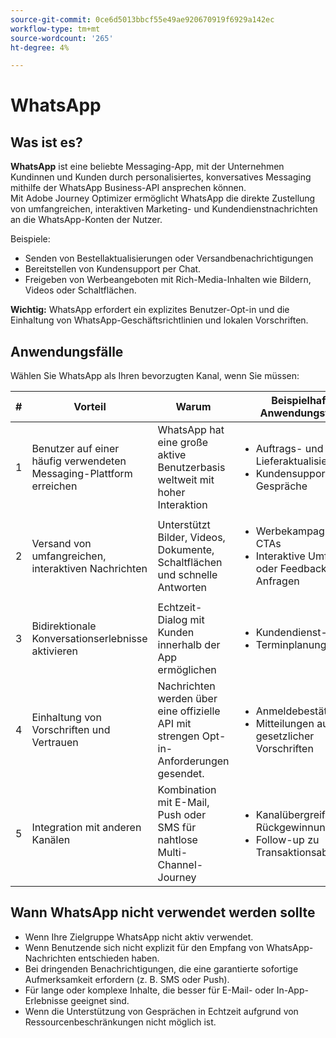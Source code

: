```yaml
---
source-git-commit: 0ce6d5013bbcf55e49ae920670919f6929a142ec
workflow-type: tm+mt
source-wordcount: '265'
ht-degree: 4%

---
```

# WhatsApp

## Was ist es?

**WhatsApp** ist eine beliebte Messaging-App, mit der Unternehmen Kundinnen und Kunden durch personalisiertes, konversatives Messaging mithilfe der WhatsApp Business-API ansprechen können.\
Mit Adobe Journey Optimizer ermöglicht WhatsApp die direkte Zustellung von umfangreichen, interaktiven Marketing- und Kundendienstnachrichten an die WhatsApp-Konten der Nutzer.

Beispiele:

* Senden von Bestellaktualisierungen oder Versandbenachrichtigungen
* Bereitstellen von Kundensupport per Chat.
* Freigeben von Werbeangeboten mit Rich-Media-Inhalten wie Bildern, Videos oder Schaltflächen.

**Wichtig:** WhatsApp erfordert ein explizites Benutzer-Opt-in und die Einhaltung von WhatsApp-Geschäftsrichtlinien und lokalen Vorschriften.

## Anwendungsfälle

Wählen Sie WhatsApp als Ihren bevorzugten Kanal, wenn Sie müssen:

| # | Vorteil | Warum | Beispielhafte Anwendungsfälle |
|---|---------|-----|-------------------|
| 1 | Benutzer auf einer häufig verwendeten Messaging-Plattform erreichen | WhatsApp hat eine große aktive Benutzerbasis weltweit mit hoher Interaktion | <ul><li>Auftrags- und Lieferaktualisierungen</li><li>Kundensupport-Gespräche</li></ul> |
| 2 | Versand von umfangreichen, interaktiven Nachrichten | Unterstützt Bilder, Videos, Dokumente, Schaltflächen und schnelle Antworten | <ul><li>Werbekampagnen mit CTAs</li><li>Interaktive Umfragen oder Feedback-Anfragen</li></ul> |
| 3 | Bidirektionale Konversationserlebnisse aktivieren | Echtzeit-Dialog mit Kunden innerhalb der App ermöglichen | <ul><li>Kundendienst-Chats</li><li>Terminplanung</li></ul> |
| 4 | Einhaltung von Vorschriften und Vertrauen | Nachrichten werden über eine offizielle API mit strengen Opt-in-Anforderungen gesendet. | <ul><li>Anmeldebestätigungen</li><li>Mitteilungen aufgrund gesetzlicher Vorschriften</li></ul> |
| 5 | Integration mit anderen Kanälen | Kombination mit E-Mail, Push oder SMS für nahtlose Multi-Channel-Journey | <ul><li>Kanalübergreifende Rückgewinnung</li><li>Follow-up zu Transaktionsabbrüchen</li></ul> |

## Wann WhatsApp nicht verwendet werden sollte

* Wenn Ihre Zielgruppe WhatsApp nicht aktiv verwendet.
* Wenn Benutzende sich nicht explizit für den Empfang von WhatsApp-Nachrichten entschieden haben.
* Bei dringenden Benachrichtigungen, die eine garantierte sofortige Aufmerksamkeit erfordern (z. B. SMS oder Push).
* Für lange oder komplexe Inhalte, die besser für E-Mail- oder In-App-Erlebnisse geeignet sind.
* Wenn die Unterstützung von Gesprächen in Echtzeit aufgrund von Ressourcenbeschränkungen nicht möglich ist.
